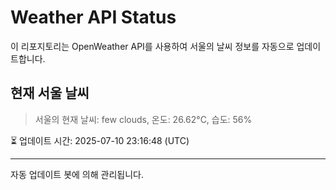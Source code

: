 
# Weather API Status

이 리포지토리는 OpenWeather API를 사용하여 서울의 날씨 정보를 자동으로 업데이트합니다.

## 현재 서울 날씨
> 서울의 현재 날씨: few clouds, 온도: 26.62°C, 습도: 56%

⏳ 업데이트 시간: 2025-07-10 23:16:48 (UTC)

---
자동 업데이트 봇에 의해 관리됩니다.
